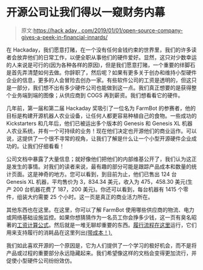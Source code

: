 # 开源公司让我们得以一窥财务内幕

> 原文:[https://hack aday . com/2019/01/01/open-source-company-gives-a-peek-in-financial-innards/](https://hackaday.com/2019/01/01/open-source-company-gives-us-a-peek-at-financial-innards/)

在 Hackaday，我们愿意打赌，在一个没有任何金钱约束的世界里，我们的许多读者会放弃他们的日常工作，以便全职从事他们的硬件爱好。显然，这只对少数幸运的人来说是可行的(因为各种各样的原因)，但是我们愿意打赌，一个重要的绊脚石是首先弄清楚如何去做。你辞职了，然后呢？如果有更多关于创办和维持小型硬件企业的信息，更多的人会冒险去创办一家。有些软件公司的工资是透明的，但这只是一部分，我们想不出有多少硬件公司也能做到这一点。我们真正想要的是获得整个业务端到端的图像；从供应商到 COGS 再到薪资。我们想看看它的硬件。

几年前，第一届和第二届 Hackaday 奖吸引了一位名为 FarmBot 的参赛者，他的目标是构建开源机器人农业设备，让任何人都更容易种植自己的食物。一些成功的 Kickstarters 和几年后，他们已被运出多个版本的 Genesis 和 Genesis XL 机器人农业系统，并有一个可持续的业务！现在他们决定也开源他们的商业运作。可以说，这提供了一个很不寻常的视角，让我们了解是什么让一个小型开源硬件企业成功的。让我们仔细看看！

公司文档中暴露了大量信息；就好像他们把他们的内部维基公开了，我们认为这正是发生的事情。对我们的读者来说，最有趣的部分可能是跟踪产品成本和数量的统计页面。这是神奇的地方。您可以看到，到目前为止，他们已售出 124 台 Genesis XL 机器，平均售价为 3，834.34 美元，收入为 475，458.30 美元(生产 200 台机器花费了 187，200 美元)。你还可以看到，每台机器有 1415 个零件，组装大约需要 25 个小时。这一页是真正的商业活力所在。

其他东西也在这里。在这里，你可以了解 FarmBot 使用哪些供应商的物流、电力或网络基础设施监控。如果你想猜猜作为一名员工你会挣多少钱，这一页有臭名昭著的[工资计算公式](https://meta.farm.bot/docs/compensation)。然后就是一堆无聊却重要的东西。[履行流程在这里](https://meta.farm.bot/docs/order-fulfillment)运行，它们用来支持履行的消耗品在这里列出[(带成本！).](https://meta.farm.bot/docs/warehouse-supplies-and-equipment)

我们如此喜欢开源的一个原因是，它为人们提供了一个学习的极好机会，而不是将产品或过程的重要部分永远隐藏起来。我们希望像这样的文档会变得更加流行，并促使小型硬件公司纷纷效仿。